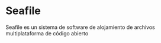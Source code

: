 # Seafile
Seafile es un sistema de software de alojamiento de archivos multiplataforma de código abierto
